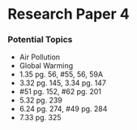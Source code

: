 # **Research Paper 4**
### **Potential Topics**
- Air Pollution
- Global Warming
- 1.35 pg. 56, #55, 56, 59A
- 3.32 pg. 145, 3.34 pg. 147
- #51 pg. 152, #62 pg. 201
- 5.32 pg. 239
- 6.24 pg. 274, #49 pg. 284
- 7.33 pg. 325